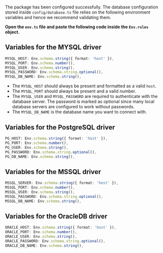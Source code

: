 The package has been configured successfully. The database configuration stored inside `config/database.ts` file relies on the following environment variables and hence we recommend validating them.

**Open the `env.ts` file and paste the following code inside the `Env.rules` object.**

## Variables for the MYSQL driver

```ts
MYSQL_HOST: Env.schema.string({ format: 'host' }),
MYSQL_PORT: Env.schema.number(),
MYSQL_USER: Env.schema.string(),
MYSQL_PASSWORD: Env.schema.string.optional(),
MYSQL_DB_NAME: Env.schema.string(),
```

- The `MYSQL_HOST` should always be present and formatted as a valid `host`.
- The `MYSQL_PORT` should always be present and a valid number.
- The `MYSQL_USER` and `MYSQL_PASSWORD` are required to authenticate with the database server. The password is marked as optional since many local database servers are configured to work without passwords.
- The `MYSQL_DB_NAME` is the database name you want to connect with.

## Variables for the PostgreSQL driver

```ts
PG_HOST: Env.schema.string({ format: 'host' }),
PG_PORT: Env.schema.number(),
PG_USER: Env.schema.string(),
PG_PASSWORD: Env.schema.string.optional(),
PG_DB_NAME: Env.schema.string(),
```

## Variables for the MSSQL driver

```ts
MSSQL_SERVER: Env.schema.string({ format: 'host' }),
MSSQL_PORT: Env.schema.number(),
MSSQL_USER: Env.schema.string(),
MSSQL_PASSWORD: Env.schema.string.optional(),
MSSQL_DB_NAME: Env.schema.string(),
```

## Variables for the OracleDB driver

```ts
ORACLE_HOST: Env.schema.string({ format: 'host' }),
ORACLE_PORT: Env.schema.number(),
ORACLE_USER: Env.schema.string(),
ORACLE_PASSWORD: Env.schema.string.optional(),
ORACLE_DB_NAME: Env.schema.string(),
```
